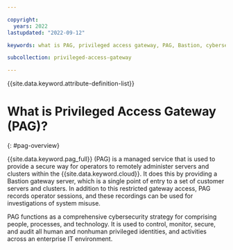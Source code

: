 ```yaml
---

copyright:
  years: 2022
lastupdated: "2022-09-12"

keywords: what is PAG, privileged access gateway, PAG, Bastion, cybersecuity

subcollection: privileged-access-gateway

---
```


{{site.data.keyword.attribute-definition-list}}

# What is Privileged Access Gateway (PAG)?
{: #pag-overview}

{{site.data.keyword.pag_full}} (PAG) is a managed service that is used to provide a secure way for operators to remotely administer servers and clusters within the {{site.data.keyword.cloud}}. It does this by providing a Bastion gateway server, which is a single point of entry to a set of customer servers and clusters. In addition to this restricted gateway access, PAG records operator sessions, and these recordings can be used for investigations of system misuse.

PAG functions as a comprehensive cybersecurity strategy for comprising people, processes, and technology. It is used to control, monitor, secure, and audit all human and nonhuman privileged identities, and activities across an enterprise IT environment.


